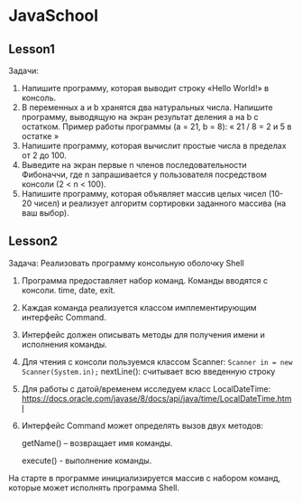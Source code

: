 # JavaSchool
## Lesson1
Задачи:
1.	Напишите программу, которая выводит строку «Hello World!»  в консоль.
2.	В переменных a и b хранятся два натуральных числа. Напишите программу, выводящую на экран результат деления a на b с остатком.
Пример работы программы (a = 21, b = 8): « 21 / 8 = 2 и 5 в остатке »
3.	Напишите программу, которая вычислит простые числа в пределах от 2 до 100.
4.	Выведите на экран первые n членов последовательности Фибоначчи, где n запрашивается у пользователя посредством консоли (2 < n < 100).
5.	Напишите программу, которая объявляет массив целых чисел (10-20 чисел) и реализует алгоритм сортировки заданного массива (на ваш выбор).
## Lesson2
Задача:
Реализовать программу консольную оболочку Shell
1) Программа предоставляет набор команд. Команды вводятся с консоли. time, date, exit.
2) Каждая команда реализуется классом имплементирующим интерфейс Command.
3) Интерфейс должен описывать методы для получения имени и исполнения команды.

4) Для чтения с консоли пользуемся классом Scanner: 
`Scanner in = new Scanner(System.in);`
    nextLine(): считывает всю введенную строку


5) Для работы с датой/временем исследуем класс LocalDateTime: 
https://docs.oracle.com/javase/8/docs/api/java/time/LocalDateTime.html

6) Интерфейс Command может определять вызов двух методов:

    getName() – возвращает имя команды. 
    
    execute()  - выполнение команды.

На старте в программе инициализируется массив с набором команд, которые может исполнять программа Shell.
